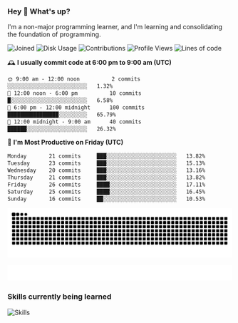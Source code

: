 ### Hey :wave: What's up?

I'm a non-major programming learner, and I'm learning and consolidating the foundation of programming.

<!--START_SECTION:waka-->
![Joined](http://img.shields.io/badge/Joined-9%20years%20ago-6D67E4?style=flat&labelColor=453C67)
![Disk Usage](http://img.shields.io/badge/Github%27s%20Storage-604.3%20MB-FD841F?style=flat&labelColor=E14D2A)
![Contributions](http://img.shields.io/badge/Contributions%20in%202025-62-7DCE13?style=flat&labelColor=2B7A0B)
![Profile Views](http://img.shields.io/badge/Profile%20Views-0-3AB4F2?style=flat&labelColor=0078AA)
![Lines of code](https://img.shields.io/badge/Lines%20of%20code-2%20Million%20Lines%20of%20code-FF8B8B?style=flat&labelColor=EB4747)

🕰️ **I usually commit code at 6:00 pm to 9:00 am (UTC)** 

```text
🌞 9:00 am - 12:00 noon          2 commits      ░░░░░░░░░░░░░░░░░░░░░░░░░   1.32% 
🌆 12:00 noon - 6:00 pm          10 commits     █░░░░░░░░░░░░░░░░░░░░░░░░   6.58% 
🌃 6:00 pm - 12:00 midnight      100 commits    ████████████████░░░░░░░░░   65.79% 
🌙 12:00 midnight - 9:00 am      40 commits     ██████░░░░░░░░░░░░░░░░░░░   26.32%
```
📅 **I'm Most Productive on Friday (UTC)** 

```text
Monday       21 commits     ███░░░░░░░░░░░░░░░░░░░░░░   13.82% 
Tuesday      23 commits     ███░░░░░░░░░░░░░░░░░░░░░░   15.13% 
Wednesday    20 commits     ███░░░░░░░░░░░░░░░░░░░░░░   13.16% 
Thursday     21 commits     ███░░░░░░░░░░░░░░░░░░░░░░   13.82% 
Friday       26 commits     ████░░░░░░░░░░░░░░░░░░░░░   17.11% 
Saturday     25 commits     ████░░░░░░░░░░░░░░░░░░░░░   16.45% 
Sunday       16 commits     ██░░░░░░░░░░░░░░░░░░░░░░░   10.53%
```

<!--END_SECTION:waka-->

![Snake animation](https://raw.githubusercontent.com/dirname/dirname/output/snake.svg)

![metrics](github-metrics.svg)

### Skills currently being learned

![Skills](https://skillicons.dev/icons?i=linux,rust,go,solidity,typescript,bash,git,postgres,mysql,redis,mongo,docker,kubernetes,grafana,prometheus)
